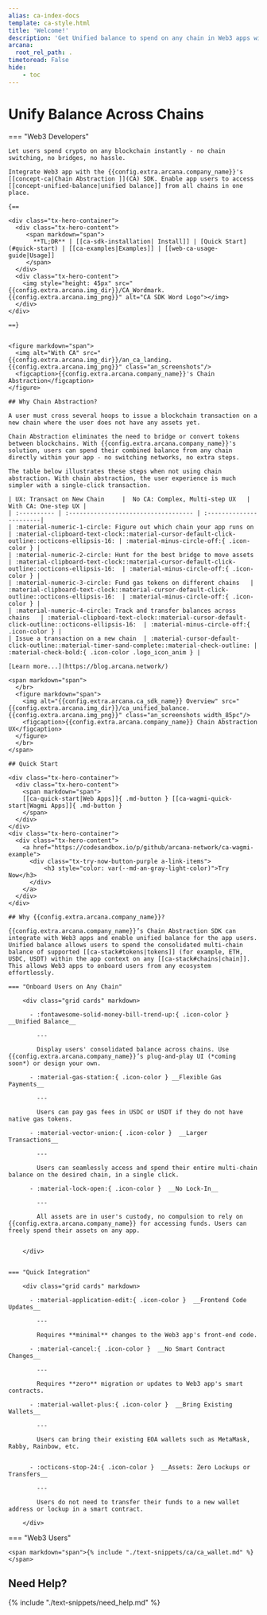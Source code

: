 ```yaml
---
alias: ca-index-docs
template: ca-style.html
title: 'Welcome!'
description: 'Get Unified balance to spend on any chain in Web3 apps with Arcana Network Chain Abstraction.'
arcana:
  root_rel_path: .
timetoread: False
hide: 
    - toc
---
```


# Unify Balance Across Chains

=== "Web3 Developers"

    Let users spend crypto on any blockchain instantly - no chain switching, no bridges, no hassle.
    
    Integrate Web3 app with the {{config.extra.arcana.company_name}}'s [[concept-ca|Chain Abstraction ]](CA) SDK. Enable app users to access [[concept-unified-balance|unified balance]] from all chains in one place.

    {==

    <div class="tx-hero-container">
      <div class="tx-hero-content">
         <span markdown="span">
           **TL;DR** | [[ca-sdk-installation| Install]] | [Quick Start](#quick-start) | [[ca-examples|Examples]] | [[web-ca-usage-guide|Usage]]
         </span>
      </div>
      <div class="tx-hero-content">
        <img style="height: 45px" src="{{config.extra.arcana.img_dir}}/CA_Wordmark.{{config.extra.arcana.img_png}}" alt="CA SDK Word Logo"></img>
      </div>
    </div>

    ==}


    <figure markdown="span">
      <img alt="With CA" src="{{config.extra.arcana.img_dir}}/an_ca_landing.{{config.extra.arcana.img_png}}" class="an_screenshots"/>
      <figcaption>{{config.extra.arcana.company_name}}'s Chain Abstraction</figcaption>
    </figure>

    ## Why Chain Abstraction?

    A user must cross several hoops to issue a blockchain transaction on a new chain where the user does not have any assets yet. 
    
    Chain Abstraction eliminates the need to bridge or convert tokens between blockchains. With {{config.extra.arcana.company_name}}'s solution, users can spend their combined balance from any chain directly within your app - no switching networks, no extra steps.
    
    The table below illustrates these steps when not using chain abstraction. With chain abstraction, the user experience is much simpler with a single-click transaction.

    | UX: Transact on New Chain     |  No CA: Complex, Multi-step UX   |  With CA: One-step UX |
    | :---------- | :----------------------------------- | :-----------------------|
    | :material-numeric-1-circle: Figure out which chain your app runs on       | :material-clipboard-text-clock::material-cursor-default-click-outline::octicons-ellipsis-16: | :material-minus-circle-off:{ .icon-color } |
    | :material-numeric-2-circle: Hunt for the best bridge to move assets     | :material-clipboard-text-clock::material-cursor-default-click-outline::octicons-ellipsis-16:  | :material-minus-circle-off:{ .icon-color } |
    | :material-numeric-3-circle: Fund gas tokens on different chains   | :material-clipboard-text-clock::material-cursor-default-click-outline::octicons-ellipsis-16:  | :material-minus-circle-off:{ .icon-color } |
    | :material-numeric-4-circle: Track and transfer balances across chains   | :material-clipboard-text-clock::material-cursor-default-click-outline::octicons-ellipsis-16:  | :material-minus-circle-off:{ .icon-color } |
    | Issue a transaction on a new chain  | :material-cursor-default-click-outline::material-timer-sand-complete::material-check-outline: | :material-check-bold:{ .icon-color .logo_icon_anim } |

    [Learn more...](https://blog.arcana.network/)

    <span markdown="span">
      </br>
      <figure markdown="span">
        <img alt="{{config.extra.arcana.ca_sdk_name}} Overview" src="{{config.extra.arcana.img_dir}}/ca_unified_balance.{{config.extra.arcana.img_png}}" class="an_screenshots width_85pc"/>
        <figcaption>{{config.extra.arcana.company_name}} Chain Abstraction UX</figcaption>
      </figure>
      </br>
    </span>

    ## Quick Start

    <div class="tx-hero-container">
      <div class="tx-hero-content">
        <span markdown="span">
        [[ca-quick-start|Web Apps]]{ .md-button } [[ca-wagmi-quick-start|Wagmi Apps]]{ .md-button } 
        </span>
      </div>
    </div>
    <div class="tx-hero-container">
      <div class="tx-hero-content">
        <a href="https://codesandbox.io/p/github/arcana-network/ca-wagmi-example">
          <div class="tx-try-now-button-purple a-link-items">
              <h3 style="color: var(--md-an-gray-light-color)">Try Now</h3>
          </div>
        </a>
      </div>
    </div>

    ## Why {{config.extra.arcana.company_name}}?

    {{config.extra.arcana.company_name}}’s Chain Abstraction SDK can integrate with Web3 apps and enable unified balance for the app users. Unified balance allows users to spend the consolidated multi-chain balance of supported [[ca-stack#tokens|tokens]] (for example, ETH, USDC, USDT) within the app context on any [[ca-stack#chains|chain]]. This allows Web3 apps to onboard users from any ecosystem effortlessly.

    === "Onboard Users on Any Chain"

        <div class="grid cards" markdown>

          - :fontawesome-solid-money-bill-trend-up:{ .icon-color } __Unified Balance__

            ---

            Display users' consolidated balance across chains. Use {{config.extra.arcana.company_name}}’s plug-and-play UI (*coming soon*) or design your own.

          - :material-gas-station:{ .icon-color } __Flexible Gas Payments__

            ---

            Users can pay gas fees in USDC or USDT if they do not have native gas tokens.

          - :material-vector-union:{ .icon-color }  __Larger Transactions__

            ---

            Users can seamlessly access and spend their entire multi-chain balance on the desired chain, in a single click.
            
          - :material-lock-open:{ .icon-color }  __No Lock-In__

            ---

            All assets are in user's custody, no compulsion to rely on {{config.extra.arcana.company_name}} for accessing funds. Users can freely spend their assets on any app.
                

        </div>


    === "Quick Integration"

        <div class="grid cards" markdown>

          - :material-application-edit:{ .icon-color }  __Frontend Code Updates__

            ---

            Requires **minimal** changes to the Web3 app's front-end code.

          - :material-cancel:{ .icon-color }  __No Smart Contract Changes__
          
            ---
            
            Requires **zero** migration or updates to Web3 app's smart contracts.

          - :material-wallet-plus:{ .icon-color }  __Bring Existing Wallets__
          
            ---
            
            Users can bring their existing EOA wallets such as MetaMask, Rabby, Rainbow, etc.

          
          - :octicons-stop-24:{ .icon-color }  __Assets: Zero Lockups or Transfers__ 
          
            ---
            
            Users do not need to transfer their funds to a new wallet address or lockup in a smart contract.

        </div>

=== "Web3 Users"

    <span markdown="span">{% include "./text-snippets/ca/ca_wallet.md" %}</span>

## Need Help?

{% include "./text-snippets/need_help.md" %}
